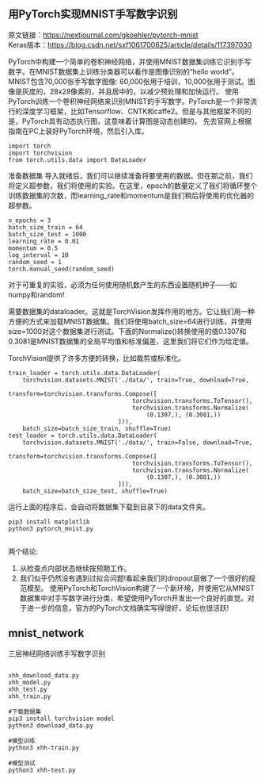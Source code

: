 ## 用PyTorch实现MNIST手写数字识别

原文链接：https://nextjournal.com/gkoehler/pytorch-mnist    
​​​​​Keras版本：https://blog.csdn.net/sxf1061700625/article/details/117397030

PyTorch中构建一个简单的卷积神经网络，并使用MNIST数据集训练它识别手写数字。在MNIST数据集上训练分类器可以看作是图像识别的“hello world”。
MNIST包含70,000张手写数字图像: 60,000张用于培训，10,000张用于测试。图像是灰度的，28x28像素的，并且居中的，以减少预处理和加快运行。
使用PyTorch训练一个卷积神经网络来识别MNIST的手写数字。PyTorch是一个非常流行的深度学习框架，比如Tensorflow、CNTK和caffe2。但是与其他框架不同的是，PyTorch具有动态执行图，这意味着计算图是动态创建的。
先去官网上根据指南在PC上装好PyTorch环境，然后引入库。

```
import torch
import torchvision
from torch.utils.data import DataLoader
```

准备数据集
导入就绪后，我们可以继续准备将要使用的数据。但在那之前，我们将定义超参数，我们将使用的实验。在这里，epoch的数量定义了我们将循环整个训练数据集的次数，而learning_rate和momentum是我们稍后将使用的优化器的超参数。
```
n_epochs = 3
batch_size_train = 64
batch_size_test = 1000
learning_rate = 0.01
momentum = 0.5
log_interval = 10
random_seed = 1
torch.manual_seed(random_seed)
```

对于可重复的实验，必须为任何使用随机数产生的东西设置随机种子——如numpy和random!

需要数据集的dataloader。这就是TorchVision发挥作用的地方。它让我们用一种方便的方式来加载MNIST数据集。我们将使用batch_size=64进行训练，并使用size=1000对这个数据集进行测试。下面的Normalize()转换使用的值0.1307和0.3081是MNIST数据集的全局平均值和标准偏差，这里我们将它们作为给定值。

TorchVision提供了许多方便的转换，比如裁剪或标准化。

```
train_loader = torch.utils.data.DataLoader(
    torchvision.datasets.MNIST('./data/', train=True, download=True,
                               transform=torchvision.transforms.Compose([
                                   torchvision.transforms.ToTensor(),
                                   torchvision.transforms.Normalize(
                                       (0.1307,), (0.3081,))
                               ])),
    batch_size=batch_size_train, shuffle=True)
test_loader = torch.utils.data.DataLoader(
    torchvision.datasets.MNIST('./data/', train=False, download=True,
                               transform=torchvision.transforms.Compose([
                                   torchvision.transforms.ToTensor(),
                                   torchvision.transforms.Normalize(
                                       (0.1307,), (0.3081,))
                               ])),
    batch_size=batch_size_test, shuffle=True)
```
运行上面的程序后，会自动将数据集下载到目录下的data文件夹。





```
pip3 install matplotlib
python3 pytorch_mnist.py


```
两个结论:
1. 从检查点内部状态继续按预期工作。
2. 我们似乎仍然没有遇到过拟合问题!看起来我们的dropout层做了一个很好的规范模型。
使用PyTorch和TorchVision构建了一个新环境，并使用它从MNIST数据集中对手写数字进行分类，希望使用PyTorch开发出一个良好的直觉。对于进一步的信息，官方的PyTorch文档确实写得很好，论坛也很活跃!



## mnist_network
三层神经网络训练手写数字识别


```

xhh_download_data.py
xhh_model.py
xhh_test.py
xhh_train.py

#下载数据集
pip3 install torchvision model
python3 download_data.py

#模型训练
python3 xhh-train.py

#模型测试
python3 xhh-test.py


```
